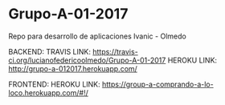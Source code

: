 # Grupo-A-01-2017
Repo para desarrollo de aplicaciones Ivanic - Olmedo

BACKEND:
   TRAVIS LINK: https://travis-ci.org/lucianofedericoolmedo/Grupo-A-01-2017
   HEROKU LINK: http://grupo-a-012017.herokuapp.com/
  
FRONTEND:
   HEROKU LINK: https://group-a-comprando-a-lo-loco.herokuapp.com/#!/

